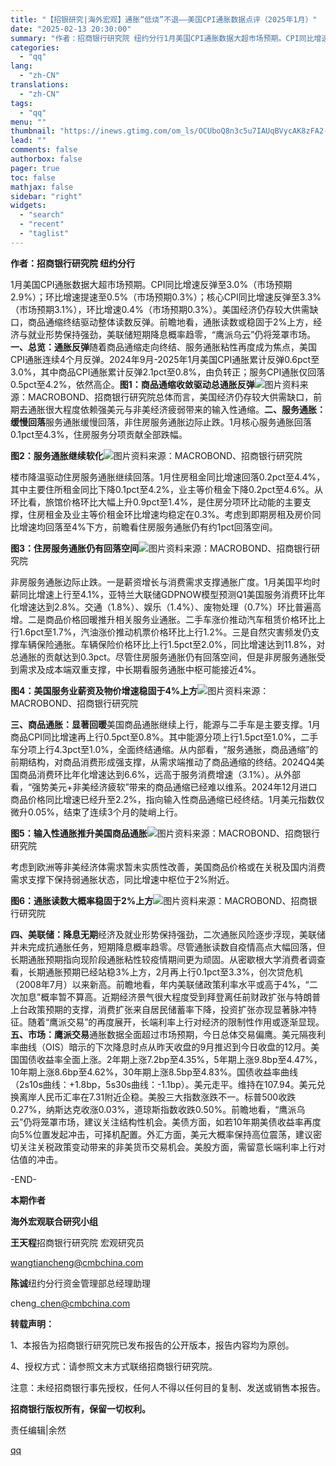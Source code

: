 ```yaml
---
title: "【招银研究|海外宏观】通胀“低烧”不退——美国CPI通胀数据点评（2025年1月）"
date: "2025-02-13 20:30:00"
summary: "作者：招商银行研究院 纽约分行1月美国CPI通胀数据大超市场预期。CPI同比增速反弹至3.0%（市场..."
categories:
  - "qq"
lang:
  - "zh-CN"
translations:
  - "zh-CN"
tags:
  - "qq"
menu: ""
thumbnail: "https://inews.gtimg.com/om_ls/OCUboQ8n3c5u7IAUqBVycAK8zFA2-N1K5XJWyc-R6O-zkAA_640360/0"
lead: ""
comments: false
authorbox: false
pager: true
toc: false
mathjax: false
sidebar: "right"
widgets:
  - "search"
  - "recent"
  - "taglist"
---
```


**作者：招商银行研究院 纽约分行**

1月美国CPI通胀数据大超市场预期。CPI同比增速反弹至3.0%（市场预期2.9%）；环比增速提速至0.5%（市场预期0.3%）；核心CPI同比增速反弹至3.3%（市场预期3.1%），环比增速0.4%（市场预期0.3%）。美国经济仍存较大供需缺口，商品通缩终结驱动整体读数反弹。前瞻地看，通胀读数或稳固于2%上方，经济与就业形势保持强劲，美联储短期降息概率趋零，“鹰派乌云”仍将笼罩市场。**一、总览：通胀反弹**随着商品通缩走向终结、服务通胀粘性再度成为焦点，美国CPI通胀连续4个月反弹。2024年9月-2025年1月美国CPI通胀累计反弹0.6pct至3.0%，其中商品CPI通胀累计反弹2.1pct至0.8%，由负转正；服务CPI通胀仅回落0.5pct至4.2%，依然高企。**图1：商品通缩收敛驱动总通胀反弹**![图片](https://inews.gtimg.com/om_bt/O1h8TnG-Vti1dBU2-SGhkKrQv2C3ANgHizSN6Eegp8M-0AA/641)资料来源：MACROBOND、招商银行研究院总体而言，美国经济仍存较大供需缺口，前期去通胀很大程度依赖强美元与非美经济疲弱带来的输入性通缩。**二、服务通胀：缓慢回落**服务通胀缓慢回落，非住房服务通胀边际止跌。1月核心服务通胀回落0.1pct至4.3%，住房服务分项贡献全部跌幅。

**图2：服务通胀继续软化**![图片](https://inews.gtimg.com/om_bt/ObKfYfZBsg1X-JBGHI8kPrUAUX1UcsrOuHEnquOhoh8M4AA/641)资料来源：MACROBOND、招商银行研究院

楼市降温驱动住房服务通胀继续回落。1月住房租金同比增速回落0.2pct至4.4%，其中主要住所租金同比下降0.1pct至4.2%，业主等价租金下降0.2pct至4.6%。从环比看，旅馆价格环比大幅上升0.9pct至1.4%，是住房分项环比动能的主要支撑，住房租金及业主等价租金环比增速均稳定在0.3%。考虑到即期房租及房价同比增速均回落至4%下方，前瞻看住房服务通胀仍有约1pct回落空间。

**图3：住房服务通胀仍有回落空间**![图片](https://inews.gtimg.com/om_bt/OvQv1jV0PXHg3Qp7FfAGyhS4TTVlK_BXjnXmFXeCLssBcAA/641)资料来源：MACROBOND、招商银行研究院

非房服务通胀边际止跌。一是薪资增长与消费需求支撑通胀广度。1月美国平均时薪同比增速上行至4.1%，亚特兰大联储GDPNOW模型预测Q1美国服务消费环比年化增速达到2.8%。交通（1.8%）、娱乐（1.4%）、废物处理（0.7%）环比普遍高增。二是商品价格回暖推升相关服务业通胀。二手车涨价推动汽车租赁价格环比上行1.6pct至1.7%，汽油涨价推动机票价格环比上行1.2%。三是自然灾害频发仍支撑车辆保险通胀。车辆保险价格环比上行1.5pct至2.0%，同比增速达到11.8%，对总通胀的贡献达到0.3pct。尽管住房服务通胀仍有回落空间，但是非房服务通胀受到需求及成本端双重支撑，中长期看服务通胀中枢可能接近4%。

**图4：美国服务业薪资及物价增速稳固于4%上方**![图片](https://inews.gtimg.com/om_bt/OyJnHuW_u52gBIvP2PvIEzJaEH1YvL2hOxOQN4MMbbOdIAA/641)资料来源：MACROBOND、招商银行研究院

**三、商品通胀：显著回暖**美国商品通胀继续上行，能源与二手车是主要支撑。1月商品CPI同比增速再上行0.5pct至0.8%。其中能源分项上行1.5pct至1.0%，二手车分项上行4.3pct至1.0%，全面终结通缩。从内部看，“服务通胀，商品通缩”的前期结构，对商品消费形成强支撑，从需求端推动了商品通缩的终结。2024Q4美国商品消费环比年化增速达到6.6%，远高于服务消费增速（3.1%）。从外部看，“强势美元+非美经济疲软”带来的商品通缩已经难以维系。2024年12月进口商品价格同比增速已经升至2.2%，指向输入性商品通缩已经终结。1月美元指数仅微升0.05%，结束了连续3个月的陡峭上行。

**图5：输入性通胀推升美国商品通胀**![图片](https://inews.gtimg.com/om_bt/Ol6ElQ7tpevL4ygI8UwZsR_UZQtnTBP3cmLOoieBl6j6kAA/641)资料来源：MACROBOND、招商银行研究院

考虑到欧洲等非美经济体需求暂未实质性改善，美国商品价格或在关税及国内消费需求支撑下保持弱通胀状态，同比增速中枢位于2%附近。

**图6：通胀读数大概率稳固于2%上方**![图片](https://inews.gtimg.com/om_bt/OoRL8MjY1o11RFWabZ8p86ab1UMM7shkTUDTBVs8gt-H0AA/641)资料来源：MACROBOND、招商银行研究院

**四、美联储：降息无期**经济及就业形势保持强劲，二次通胀风险逐步浮现，美联储并未完成抗通胀任务，短期降息概率趋零。尽管通胀读数自疫情高点大幅回落，但长期通胀预期指向现阶段通胀粘性较疫情期间更为顽固。从密歇根大学消费者调查看，长期通胀预期已经站稳3%上方，2月再上行0.1pct至3.3%，创次贷危机（2008年7月）以来新高。前瞻地看，年内美联储政策利率水平或高于4%，“二次加息”概率暂不算高。近期经济景气很大程度受到拜登离任前财政扩张与特朗普上台政策预期的支撑，消费扩张来自居民储蓄率下降，投资扩张亦现显著脉冲特征。随着“鹰派交易”的再度展开，长端利率上行对经济的限制性作用或逐渐显现。**五、市场：鹰派交易**通胀数据全面超过市场预期，今日总体交易偏鹰。美元隔夜利率曲线（OIS）暗示的下次降息时点从昨天收盘的9月推迟到今日收盘的12月。美国国债收益率全面上涨。2年期上涨7.2bp至4.35%，5年期上涨9.8bp至4.47%，10年期上涨8.6bp至4.62%，30年期上涨8.5bp至4.83%。国债收益率曲线（2s10s曲线：+1.8bp，5s30s曲线：-1.1bp）。美元走平。维持在107.94。美元兑换离岸人民币汇率在7.31附近企稳。美股三大指数涨跌不一。标普500收跌0.27%，纳斯达克收涨0.03%，道琼斯指数收跌0.50%。前瞻地看，“鹰派乌云”仍将笼罩市场，建议关注结构性机会。美债方面，如若10年期美债收益率再度向5%位置发起冲击，可择机配置。外汇方面，美元大概率保持高位震荡，建议密切关注关税政策变动带来的非美货币交易机会。美股方面，需留意长端利率上行对估值的冲击。

-END-

  


**本期作者**  


  


**海外宏观联合研究小组**

**王天程**招商银行研究院 宏观研究员

wangtiancheng@cmbchina.com

**陈诚**纽约分行资金管理部总经理助理

cheng\_chen@cmbchina.com

**转载声明：**

1、本报告为招商银行研究院已发布报告的公开版本，报告内容均为原创。

4、授权方式：请参照文末方式联络招商银行研究院。

注意：未经招商银行事先授权，任何人不得以任何目的复制、发送或销售本报告。

**招商银行版权所有，保留一切权利。**

责任编辑|余然

[qq](https://new.qq.com/rain/a/20250213A08F6H00)
